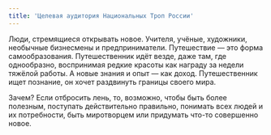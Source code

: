 ```yaml
---
title: 'Целевая аудитория Национальных Троп России'
---
```


Люди, стремящиеся открывать новое. Учителя, учёные, художники, необычные бизнесмены и предприниматели. Путешествие — это форма самообразования. Путешественник идёт везде, даже там, где однообразно, воспринимая редкие красоты как награду за недели тяжёлой работы. А новые знания и опыт — как доход. Путешественник ищет познание, он хочет раздвинуть границы своего мира.

Зачем? Если отбросить лень, то, возможно, чтобы быть более полезным, поступать действительно правильно, понимать всех людей и их потребности, быть миротворцем или придумать что-то совершенно новое.